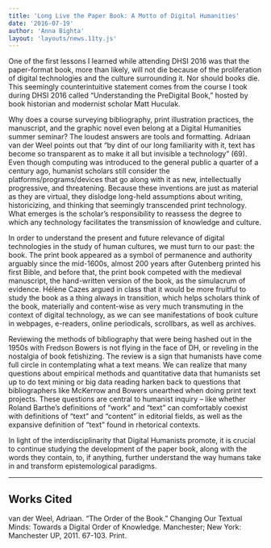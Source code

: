 ```yaml
---
title: 'Long Live the Paper Book: A Motto of Digital Humanities'
date: '2016-07-19'
author: 'Anna Bighta'
layout: 'layouts/news.11ty.js'
---
```

One of the first lessons I learned while attending DHSI 2016 was that the paper-format book, more than likely, will not die because of the proliferation of digital technologies and the culture surrounding it. Nor should books die. This seemingly counterintuitive statement comes from the course I took during DHSI 2016 called “Understanding the PreDigital Book,” hosted by book historian and modernist scholar Matt Huculak.

Why does a course surveying bibliography, print illustration practices, the manuscript, and the graphic novel even belong at a Digital Humanities summer seminar? The loudest answers are tools and formatting. Adriaan van der Weel points out that “by dint of our long familiarity with it, text has become so transparent as to make it all but invisible a technology” (69). Even though computing was introduced to the general public a quarter of a century ago, humanist scholars still consider the platforms/programs/devices that go along with it as new, intellectually progressive, and threatening. Because these inventions are just as material as they are virtual, they dislodge long-held assumptions about writing, historicizing, and thinking that seemingly transcended print technology. What emerges is the scholar’s responsibility to reassess the degree to which any technology facilitates the transmission of knowledge and culture.

In order to understand the present and future relevance of digital technologies in the study of human cultures, we must turn to our past: the book. The print book appeared as a symbol of permanence and authority arguably since the mid-1600s, almost 200 years after Gutenberg printed his first Bible, and before that, the print book competed with the medieval manuscript, the hand-written version of the book, as the simulacrum of evidence. Hélène Cazes argued in class that it would be more fruitful to study the book as a thing always in transition, which helps scholars think of the book, materially and content-wise as very much transmuting in the context of digital technology, as we can see manifestations of book culture in webpages, e-readers, online periodicals, scrollbars, as well as archives.

Reviewing the methods of bibliography that were being hashed out in the 1950s with Fredson Bowers is not flying in the face of DH, or reveling in the nostalgia of book fetishizing. The review is a sign that humanists have come full circle in contemplating what a text means. We can realize that many questions about empirical methods and quantitative data that humanists set up to do text mining or big data reading harken back to questions that bibliographers like McKerrow and Bowers unearthed when doing print text projects. These questions are central to humanist inquiry – like whether Roland Barthe’s definitions of “work” and “text” can comfortably coexist with definitions of “text” and “content” in editorial fields, as well as the expansive definition of “text” found in rhetorical contexts.

In light of the interdisciplinarity that Digital Humanists promote, it is crucial to continue studying the development of the paper book, along with the words they contain, to, if anything, further understand the way humans take in and transform epistemological paradigms.

---

## Works Cited

van der Weel, Adriaan. “The Order of the Book.” Changing Our Textual Minds: Towards a Digital Order of Knowledge. Manchester; New York: Manchester UP, 2011. 67-103. Print.
